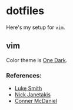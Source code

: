 # dotfiles

Here's my setup for `vim`.

## vim

Color theme is [One Dark](https://github.com/joshdick/onedark.vim).

### References:
 - [Luke Smith](https://github.com/LukeSmithxyz/voidrice)
 - [Nick Janetakis](https://github.com/nickjj/dotfiles/)
 - [Conner McDaniel](https://github.com/connermcd/dotfiles)

